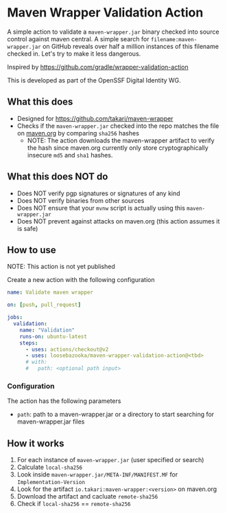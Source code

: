 # Maven Wrapper Validation Action

A simple action to validate a `maven-wrapper.jar` binary checked into source control against maven central.
A simple search for `filename:maven-wrapper.jar` on GitHub reveals over half a million instances of this filename checked in. Let's try to make it less dangerous.

Inspired by https://github.com/gradle/wrapper-validation-action

This is developed as part of the OpenSSF Digital Identity WG.

## What this does
- Designed for https://github.com/takari/maven-wrapper
- Checks if the `maven-wrapper.jar` checked into the repo matches the file on [maven.org](https://search.maven.org/artifact/io.takari/maven-wrapper) by comparing `sha256` hashes
  - NOTE: The action downloads the maven-wrapper artifact to verify the hash since maven.org currently only store cryptographically insecure `md5` and `sha1` hashes.

## What this does NOT do
- Does NOT verify pgp signatures or signatures of any kind
- Does NOT verify binaries from other sources
- Does NOT ensure that your `mvnw` script is actually using this `maven-wrapper.jar`
- Does NOT prevent against attacks on maven.org (this action assumes it is safe)

## How to use
NOTE: This action is not yet published

Create a new action with the following configuration

```yaml
name: Validate maven wrapper 

on: [push, pull_request]

jobs:
  validation:
    name: "Validation"
    runs-on: ubuntu-latest
    steps:
      - uses: actions/checkout@v2
      - uses: loosebazooka/maven-wrapper-validation-action@<tbd>
      # with:
      #   path: <optional path input>
```
### Configuration

The action has the following parameters
- `path`: path to a maven-wrapper.jar or a directory to start searching for maven-wrapper.jar files

## How it works
1. For each instance of `maven-wrapper.jar` (user specified or search)
2. Calculate `local-sha256`
3. Look inside `maven-wrapper.jar/META-INF/MANIFEST.MF` for `Implementation-Version`
4. Look for the artifact `io.takari:maven-wrapper:<version>` on maven.org
5. Download the artifact and cacluate `remote-sha256`
6. Check if `local-sha256` == `remote-sha256`

